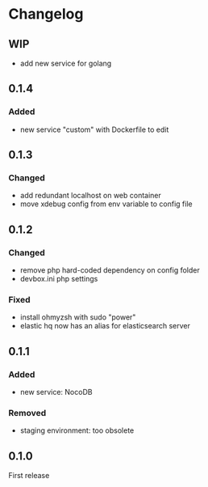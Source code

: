 # Changelog

## WIP
- add new service for golang

## 0.1.4

### Added
- new service "custom" with Dockerfile to edit

## 0.1.3

### Changed
- add redundant localhost on web container
- move xdebug config from env variable to config file

## 0.1.2

### Changed
- remove php hard-coded dependency on config folder
- devbox.ini php settings

### Fixed
- install ohmyzsh with sudo "power"
- elastic hq now has an alias for elasticsearch server

## 0.1.1

### Added
- new service: NocoDB

### Removed
- staging environment: too obsolete

## 0.1.0

First release
